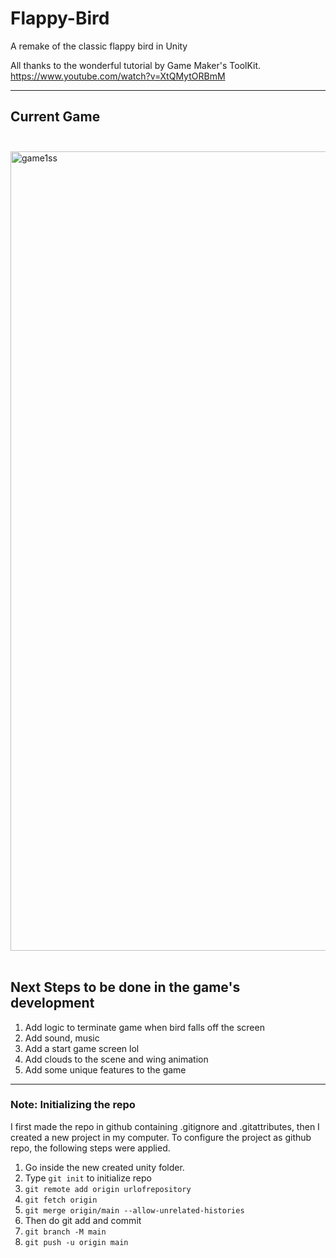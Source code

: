 # Flappy-Bird
A remake of the classic flappy bird in Unity<br>

All thanks to the wonderful tutorial by Game Maker's ToolKit.<br>
https://www.youtube.com/watch?v=XtQMytORBmM
<br>

---
## Current Game<br><br>
<img width="1279" alt="game1ss" src="https://github.com/user-attachments/assets/bf47b8bf-52a1-4060-86b4-bb312ee89867" />
<br><br>

## Next Steps to be done in the game's development <br>
1. Add logic to terminate game when bird falls off the screen<br>
2. Add sound, music<br>
3. Add a start game screen lol<br>
4. Add clouds to the scene and wing animation<br>
5. Add some unique features to the game<br>

---

### Note: Initializing the repo
I first made the repo in github containing .gitignore and .gitattributes, then I created a new project in my computer. To configure the project as github repo, the following steps were applied.<br>
1. Go inside the new created unity folder.
2. Type `git init` to initialize repo
3. `git remote add origin urlofrepository`
4. `git fetch origin`
5. `git merge origin/main --allow-unrelated-histories`
6. Then do git add and commit
7. `git branch -M main`
8. `git push -u origin main`
